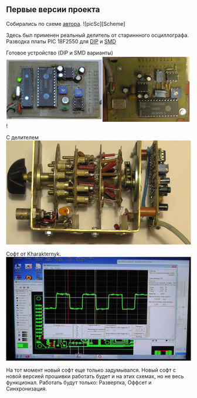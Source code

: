 ## Первые версии проекта

Собирались по схеме [автора][id_Stanson].
![picSc][Scheme]

Здесь был применен реальный делитель от стариннного осциллографа.
Разводка платы PIC 18F2550 для [DIP][DIP_Lay] и [SMD][SMD_Lay]

Готовое устройство (DIP и SMD варианты)
![picT][PicT]
!

С делителем
![picD][PicD]

Софт от Kharakternyk.
![picSoft][PicSoft]

На тот момент новый софт еще только задумывался.
Новый софт с новой версией прошивки работать будет и на этих схемах, 
но не весь функционал. Работать будут только:
Развертка, Оффсет и Синхронизация.


[id_Stanson]:http://www.stanson.ch/index.php?page=proj&proj=USB-oscope
[picT]:Screens/DIP-SMD-Top.png
[picB]:Screens/DIP-SMD-Back.png
[picD]:Screens/S5450008.JPG
[picSoft]:Screens/S5310003.JPG
[DIP_Lay]:DIP/Oscilloskope-18F2550-DIP.lay
[SMD_Lay]:SMD/Oscilloskope-18F2550-50K.lay
